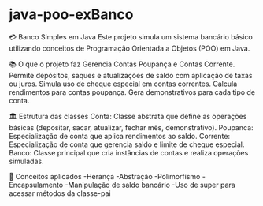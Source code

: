# java-poo-exBanco
💳 Banco Simples em Java
Este projeto simula um sistema bancário básico utilizando conceitos de Programação Orientada a Objetos (POO) em Java.

📚 O que o projeto faz
Gerencia Contas Poupança e Contas Corrente.
Permite depósitos, saques e atualizações de saldo com aplicação de taxas ou juros.
Simula uso de cheque especial em contas correntes.
Calcula rendimentos para contas poupança.
Gera demonstrativos para cada tipo de conta.

🏛️ Estrutura das classes
Conta: Classe abstrata que define as operações básicas (depositar, sacar, atualizar, fechar mês, demonstrativo).
Poupanca: Especialização de conta que aplica rendimentos ao saldo.
Corrente: Especialização de conta que gerencia saldo e limite de cheque especial.
Banco: Classe principal que cria instâncias de contas e realiza operações simuladas.

🎯 Conceitos aplicados
-Herança
-Abstração
-Polimorfismo
-Encapsulamento
-Manipulação de saldo bancário
-Uso de super para acessar métodos da classe-pai
